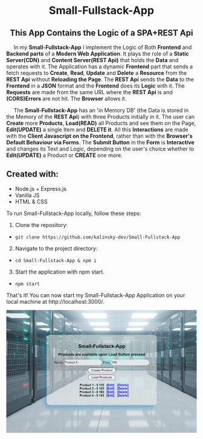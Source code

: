 <h1 align="center">Small-Fullstack-App</h1>
<h2 align="center">This App Contains the Logic of a SPA+REST Api</h2>

&nbsp; &nbsp; &nbsp;In my **Small-Fullstack-App** I implement the Logic of Both **Frontend** and **Backend parts** of a **Modern Web Application**. It plays the role of a **Static Server(CDN)** and **Content Server(REST Api)** that holds the **Data** and operates with it. The Application has a dynamic **Frontend** part that sends a fetch requests to **Create**, **Read**, **Update** and **Delete** a **Resource** from the **REST Api** without **Reloading the Page**. The **REST Api** sends the **Data** to the **Frontend** in a **JSON** format and the **Frontend** does its **Logic** with it. The **Requests** are made from the same URL where the **REST Api** is and **(CORS)Errors** are not hit. The **Browser** allows it.

&nbsp; &nbsp; &nbsp;The **Small-Fullstack-App** has an 'in Memory DB' (the Data is stored in the Memory of the **REST Api**) with three Products initially in it. The user can **Create** more **Products**, **Load(READ)** all Products and see them on the Page, **Edit(UPDATE)** a single Item and **DELETE it**. All this **Interactions** are made with the **Client Javascript on the Frontend**, rather than with the **Browser's Default Behaviour via Forms**. 
The **Submit Button** in the **Form** is **Interactive** and changes its Text and Logic, depending on the user's choice whether to **Edit(UPDATE)** a Product or **CREATE** one more. 

## Created with:

- Node.js + Express.js
- Vanilla JS
- HTML & CSS

To run Small-Fullstack-App locally, follow these steps:

1.  Clone the repository:

-   `git clone https://github.com/kalinsky-dev/Small-Fullstack-App`

2.   Navigate to the project directory:

-  `cd Small-Fullstack-App & npm i`

3.  Start the application with npm start.

- `npm start`

That's it! You can now start my Small-Fullstack-App Application on your local machine at http://localhost:3000/.

![app](./screenshots/Server.png)